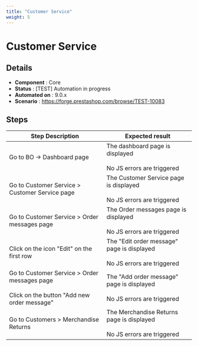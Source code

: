 ```yaml
---
title: "Customer Service"
weight: 5
---
```


# Customer Service
## Details
* **Component** : Core
* **Status** : [TEST] Automation in progress
* **Automated on** : 9.0.x
* **Scenario** : https://forge.prestashop.com/browse/TEST-10083

## Steps
| Step Description | Expected result |
| ----- | ----- |
| Go to BO -> Dashboard page | The dashboard page is displayed<br><br>No JS errors are triggered |
| Go to Customer Service > Customer Service page | The Customer Service page is displayed<br><br>No JS errors are triggered |
| Go to Customer Service > Order messages page | The Order messages page is displayed<br><br>No JS errors are triggered |
| Click on the icon "Edit" on the first row | The "Edit order message" page is displayed<br><br>No JS errors are triggered |
| Go to Customer Service > Order messages page<br><br>Click on the button "Add new order message" | The "Add order message" page is displayed<br><br>No JS errors are triggered |
| Go to Customers > Merchandise Returns | The Merchandise Returns page is displayed<br><br>No JS errors are triggered |
